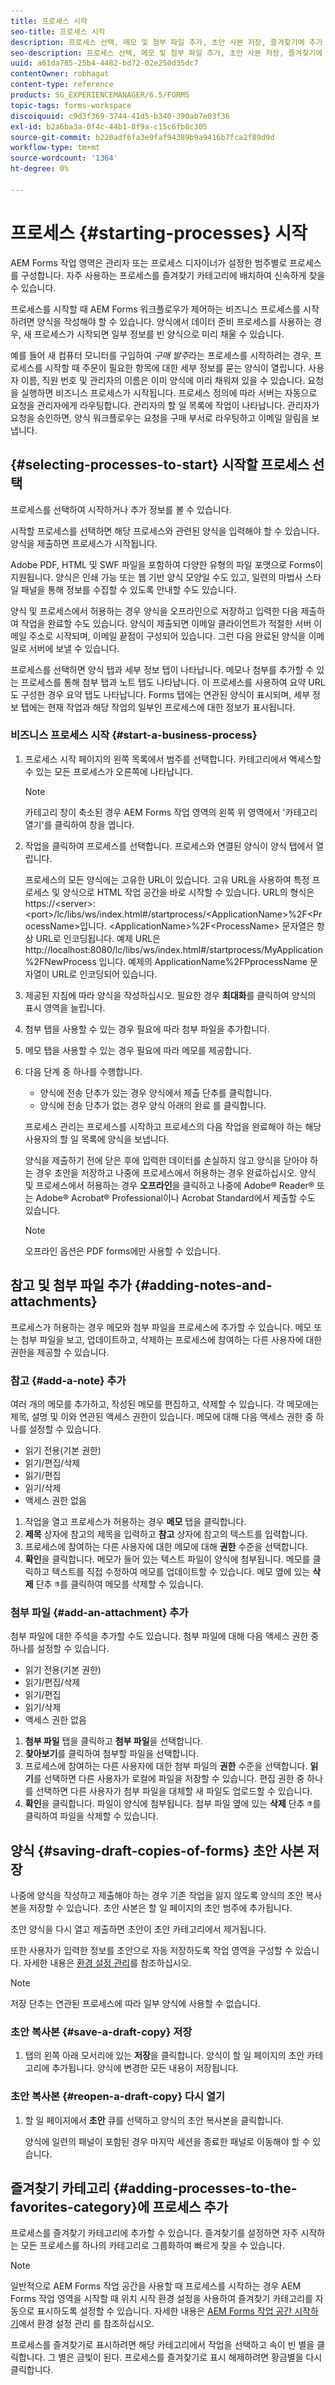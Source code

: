 ```yaml
---
title: 프로세스 시작
seo-title: 프로세스 시작
description: 프로세스 선택, 메모 및 첨부 파일 추가, 초안 사본 저장, 즐겨찾기에 추가 등 AEM Forms LiveCycle 작업 영역을 사용하는 방법입니다.
seo-description: 프로세스 선택, 메모 및 첨부 파일 추가, 초안 사본 저장, 즐겨찾기에 추가 등 AEM Forms LiveCycle 작업 영역을 사용하는 방법입니다.
uuid: a61da785-25b4-4482-bd72-02e250d35dc7
contentOwner: robhagat
content-type: reference
products: SG_EXPERIENCEMANAGER/6.5/FORMS
topic-tags: forms-workspace
discoiquuid: c9d3f369-3744-41d5-b340-390ab7e03f36
exl-id: b2a6ba3a-0f4c-44b1-8f9a-c15c6fb8c305
source-git-commit: b220adf6fa3e9faf94389b9a9416b7fca2f89d9d
workflow-type: tm+mt
source-wordcount: '1364'
ht-degree: 0%

---
```


# 프로세스 {#starting-processes} 시작

AEM Forms 작업 영역은 관리자 또는 프로세스 디자이너가 설정한 범주별로 프로세스를 구성합니다. 자주 사용하는 프로세스를 즐겨찾기 카테고리에 배치하여 신속하게 찾을 수 있습니다.

프로세스를 시작할 때 AEM Forms 워크플로우가 제어하는 비즈니스 프로세스를 시작하려면 양식을 작성해야 할 수 있습니다. 양식에서 데이터 준비 프로세스를 사용하는 경우, 새 프로세스가 시작되면 일부 정보를 빈 양식으로 미리 채울 수 있습니다.

예를 들어 새 컴퓨터 모니터를 구입하여 *구매 발주*&#x200B;라는 프로세스를 시작하려는 경우, 프로세스를 시작할 때 주문이 필요한 항목에 대한 세부 정보를 묻는 양식이 열립니다. 사용자 이름, 직원 번호 및 관리자의 이름은 이미 양식에 미리 채워져 있을 수 있습니다. 요청을 실행하면 비즈니스 프로세스가 시작됩니다. 프로세스 정의에 따라 서버는 자동으로 요청을 관리자에게 라우팅합니다. 관리자의 할 일 목록에 작업이 나타납니다. 관리자가 요청을 승인하면, 양식 워크플로우는 요청을 구매 부서로 라우팅하고 이메일 알림을 보냅니다.

## {#selecting-processes-to-start} 시작할 프로세스 선택

프로세스를 선택하여 시작하거나 추가 정보를 볼 수 있습니다.

시작할 프로세스를 선택하면 해당 프로세스와 관련된 양식을 입력해야 할 수 있습니다. 양식을 제출하면 프로세스가 시작됩니다.

Adobe PDF, HTML 및 SWF 파일을 포함하여 다양한 유형의 파일 포맷으로 Forms이 지원됩니다. 양식은 인쇄 가능 또는 웹 기반 양식 모양일 수도 있고, 일련의 마법사 스타일 패널을 통해 정보를 수집할 수 있도록 안내할 수도 있습니다.

양식 및 프로세스에서 허용하는 경우 양식을 오프라인으로 저장하고 입력한 다음 제출하여 작업을 완료할 수도 있습니다. 양식이 제출되면 이메일 클라이언트가 적절한 서버 이메일 주소로 시작되며, 이메일 끝점이 구성되어 있습니다. 그런 다음 완료된 양식을 이메일로 서버에 보낼 수 있습니다.

프로세스를 선택하면 양식 탭과 세부 정보 탭이 나타납니다. 메모나 첨부를 추가할 수 있는 프로세스를 통해 첨부 탭과 노트 탭도 나타납니다. 이 프로세스를 사용하여 요약 URL도 구성한 경우 요약 탭도 나타납니다. Forms 탭에는 연관된 양식이 표시되며, 세부 정보 탭에는 현재 작업과 해당 작업의 일부인 프로세스에 대한 정보가 표시됩니다.

### 비즈니스 프로세스 시작 {#start-a-business-process}

1. 프로세스 시작 페이지의 왼쪽 목록에서 범주를 선택합니다. 카테고리에서 액세스할 수 있는 모든 프로세스가 오른쪽에 나타납니다.

   >[!NOTE]
   >
   >카테고리 창이 축소된 경우 AEM Forms 작업 영역의 왼쪽 위 영역에서 &#39;카테고리 열기&#39;를 클릭하여 창을 엽니다.

1. 작업을 클릭하여 프로세스를 선택합니다. 프로세스와 연결된 양식이 양식 탭에서 열립니다.

   프로세스의 모든 양식에는 고유한 URL이 있습니다. 고유 URL을 사용하여 특정 프로세스 및 양식으로 HTML 작업 공간을 바로 시작할 수 있습니다. URL의 형식은 https://&lt;server>:&lt;port>/lc/libs/ws/index.html#/startprocess/&lt;ApplicationName>%2F&lt;ProcessName>입니다. &lt;ApplicationName>%2F&lt;ProcessName> 문자열은 항상 URL로 인코딩됩니다. 예제 URL은 http://localhost:8080/lc/libs/ws/index.html#/startprocess/MyApplication%2FNewProcess 입니다. 예제의 ApplicationName%2FPprocessName 문자열이 URL로 인코딩되어 있습니다.

1. 제공된 지침에 따라 양식을 작성하십시오. 필요한 경우 **최대화**&#x200B;를 클릭하여 양식의 표시 영역을 늘립니다.
1. 첨부 탭을 사용할 수 있는 경우 필요에 따라 첨부 파일을 추가합니다.
1. 메모 탭을 사용할 수 있는 경우 필요에 따라 메모를 제공합니다.
1. 다음 단계 중 하나를 수행합니다.

   * 양식에 전송 단추가 있는 경우 양식에서 제출 단추를 클릭합니다.
   * 양식에 전송 단추가 없는 경우 양식 아래의 완료 를 클릭합니다.

   프로세스 관리는 프로세스를 시작하고 프로세스의 다음 작업을 완료해야 하는 해당 사용자의 할 일 목록에 양식을 보냅니다.

   양식을 제출하기 전에 닫은 후에 입력한 데이터를 손실하지 않고 양식을 닫아야 하는 경우 초안을 저장하고 나중에 프로세스에서 허용하는 경우 완료하십시오. 양식 및 프로세스에서 허용하는 경우 **오프라인**&#x200B;을 클릭하고 나중에 Adobe® Reader® 또는 Adobe® Acrobat® Professional이나 Acrobat Standard에서 제출할 수도 있습니다.

   >[!NOTE]
   >
   >오프라인 옵션은 PDF forms에만 사용할 수 있습니다.

## 참고 및 첨부 파일 추가 {#adding-notes-and-attachments}

프로세스가 허용하는 경우 메모와 첨부 파일을 프로세스에 추가할 수 있습니다. 메모 또는 첨부 파일을 보고, 업데이트하고, 삭제하는 프로세스에 참여하는 다른 사용자에 대한 권한을 제공할 수 있습니다.

### 참고 {#add-a-note} 추가

여러 개의 메모를 추가하고, 작성된 메모를 편집하고, 삭제할 수 있습니다. 각 메모에는 제목, 설명 및 이와 연관된 액세스 권한이 있습니다. 메모에 대해 다음 액세스 권한 중 하나를 설정할 수 있습니다.

* 읽기 전용(기본 권한)
* 읽기/편집/삭제
* 읽기/편집
* 읽기/삭제
* 액세스 권한 없음

1. 작업을 열고 프로세스가 허용하는 경우 **메모** 탭을 클릭합니다.
1. **제목** 상자에 참고의 제목을 입력하고 **참고** 상자에 참고의 텍스트를 입력합니다.
1. 프로세스에 참여하는 다른 사용자에 대한 메모에 대해 **권한** 수준을 선택합니다.
1. **확인**&#x200B;을 클릭합니다. 메모가 들어 있는 텍스트 파일이 양식에 첨부됩니다. 메모를 클릭하고 텍스트를 직접 수정하여 메모를 업데이트할 수 있습니다. 메모 옆에 있는 **삭제** 단추 ![휴지통 이미지](assets/icondelete.png)를 클릭하여 메모를 삭제할 수 있습니다.

### 첨부 파일 {#add-an-attachment} 추가

첨부 파일에 대한 주석을 추가할 수도 있습니다. 첨부 파일에 대해 다음 액세스 권한 중 하나를 설정할 수 있습니다.

* 읽기 전용(기본 권한)
* 읽기/편집/삭제
* 읽기/편집
* 읽기/삭제
* 액세스 권한 없음

1. **첨부 파일** 탭을 클릭하고 **첨부 파일**&#x200B;을 선택합니다.
1. **찾아보기**&#x200B;를 클릭하여 첨부할 파일을 선택합니다.
1. 프로세스에 참여하는 다른 사용자에 대한 첨부 파일의 **권한** 수준을 선택합니다. **읽기**&#x200B;를 선택하면 다른 사용자가 로컬에 파일을 저장할 수 있습니다. 편집 권한 중 하나를 선택하면 다른 사용자가 첨부 파일을 대체할 새 파일도 업로드할 수 있습니다.
1. **확인**&#x200B;을 클릭합니다. 파일이 양식에 첨부됩니다. 첨부 파일 옆에 있는 **삭제** 단추 ![휴지통 이미지](assets/icondelete.png)를 클릭하여 파일을 삭제할 수 있습니다.

## 양식 {#saving-draft-copies-of-forms} 초안 사본 저장

나중에 양식을 작성하고 제출해야 하는 경우 기존 작업을 잃지 않도록 양식의 초안 복사본을 저장할 수 있습니다. 초안 사본은 할 일 페이지의 초안 범주에 추가됩니다.

초안 양식을 다시 열고 제출하면 초안이 초안 카테고리에서 제거됩니다.

또한 사용자가 입력한 정보를 초안으로 자동 저장하도록 작업 영역을 구성할 수 있습니다. 자세한 내용은 [환경 설정 관리](/help/forms/using/getting-started-livecycle-html-workspace.md)를 참조하십시오.

>[!NOTE]
>
>저장 단추는 연관된 프로세스에 따라 일부 양식에 사용할 수 없습니다.

### 초안 복사본 {#save-a-draft-copy} 저장

1. 탭의 왼쪽 아래 모서리에 있는 **저장**&#x200B;을 클릭합니다. 양식이 할 일 페이지의 초안 카테고리에 추가됩니다. 양식에 변경한 모든 내용이 저장됩니다.

### 초안 복사본 {#reopen-a-draft-copy} 다시 열기

1. 할 일 페이지에서 **초안** 큐를 선택하고 양식의 초안 복사본을 클릭합니다.

   양식에 일련의 패널이 포함된 경우 마지막 세션을 종료한 패널로 이동해야 할 수 있습니다.

## 즐겨찾기 카테고리 {#adding-processes-to-the-favorites-category}에 프로세스 추가

프로세스를 즐겨찾기 카테고리에 추가할 수 있습니다. 즐겨찾기를 설정하면 자주 시작하는 모든 프로세스를 하나의 카테고리로 그룹화하여 빠르게 찾을 수 있습니다.

>[!NOTE]
>
>일반적으로 AEM Forms 작업 공간을 사용할 때 프로세스를 시작하는 경우 AEM Forms 작업 영역을 시작할 때 위치 시작 환경 설정을 사용하여 즐겨찾기 카테고리를 자동으로 표시하도록 설정할 수 있습니다. 자세한 내용은 [AEM Forms 작업 공간 시작하기](/help/forms/using/getting-started-livecycle-html-workspace.md)에서 환경 설정 관리 를 참조하십시오.

프로세스를 즐겨찾기로 표시하려면 해당 카테고리에서 작업을 선택하고 속이 빈 별을 클릭합니다. 그 별은 금빛이 된다. 프로세스를 즐겨찾기로 표시 해제하려면 황금별을 다시 클릭합니다.
